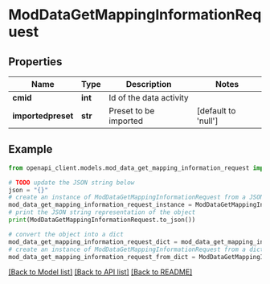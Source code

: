 # ModDataGetMappingInformationRequest


## Properties

Name | Type | Description | Notes
------------ | ------------- | ------------- | -------------
**cmid** | **int** | Id of the data activity | 
**importedpreset** | **str** | Preset to be imported | [default to 'null']

## Example

```python
from openapi_client.models.mod_data_get_mapping_information_request import ModDataGetMappingInformationRequest

# TODO update the JSON string below
json = "{}"
# create an instance of ModDataGetMappingInformationRequest from a JSON string
mod_data_get_mapping_information_request_instance = ModDataGetMappingInformationRequest.from_json(json)
# print the JSON string representation of the object
print(ModDataGetMappingInformationRequest.to_json())

# convert the object into a dict
mod_data_get_mapping_information_request_dict = mod_data_get_mapping_information_request_instance.to_dict()
# create an instance of ModDataGetMappingInformationRequest from a dict
mod_data_get_mapping_information_request_from_dict = ModDataGetMappingInformationRequest.from_dict(mod_data_get_mapping_information_request_dict)
```
[[Back to Model list]](../README.md#documentation-for-models) [[Back to API list]](../README.md#documentation-for-api-endpoints) [[Back to README]](../README.md)


